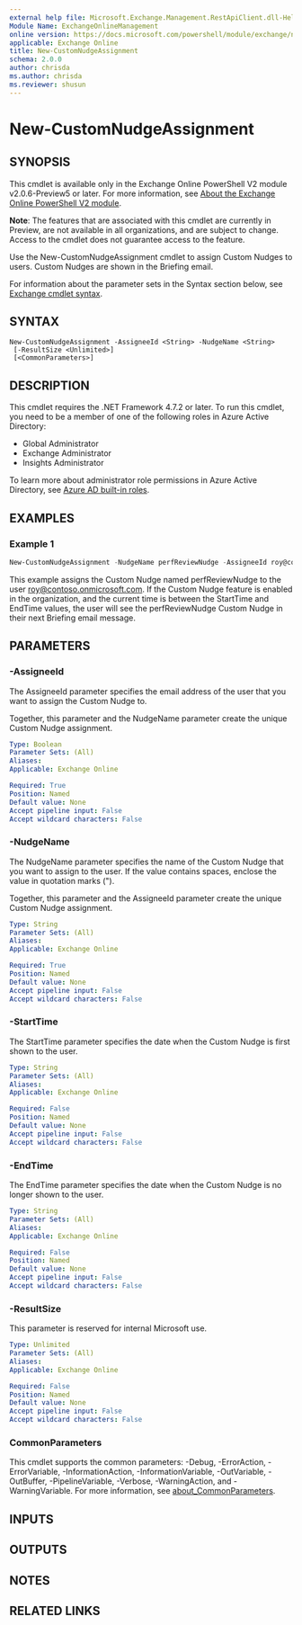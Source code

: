 ```yaml
---
external help file: Microsoft.Exchange.Management.RestApiClient.dll-Help.xml
Module Name: ExchangeOnlineManagement
online version: https://docs.microsoft.com/powershell/module/exchange/new-customnudgeassignment
applicable: Exchange Online
title: New-CustomNudgeAssignment
schema: 2.0.0
author: chrisda
ms.author: chrisda
ms.reviewer: shusun
---
```


# New-CustomNudgeAssignment

## SYNOPSIS
This cmdlet is available only in the Exchange Online PowerShell V2 module v2.0.6-Preview5 or later. For more information, see [About the Exchange Online PowerShell V2 module](https://docs.microsoft.com/powershell/exchange/exchange-online-powershell-v2).

**Note**: The features that are associated with this cmdlet are currently in Preview, are not available in all organizations, and are subject to change. Access to the cmdlet does not guarantee access to the feature.

Use the New-CustomNudgeAssignment cmdlet to assign Custom Nudges to users. Custom Nudges are shown in the Briefing email.

For information about the parameter sets in the Syntax section below, see [Exchange cmdlet syntax](https://docs.microsoft.com/powershell/exchange/exchange-cmdlet-syntax).

## SYNTAX

```
New-CustomNudgeAssignment -AssigneeId <String> -NudgeName <String>
 [-ResultSize <Unlimited>]
 [<CommonParameters>]
```

## DESCRIPTION
This cmdlet requires the .NET Framework 4.7.2 or later. To run this cmdlet, you need to be a member of one of the following roles in Azure Active Directory:

- Global Administrator
- Exchange Administrator
- Insights Administrator

To learn more about administrator role permissions in Azure Active Directory, see [Azure AD built-in roles](https://docs.microsoft.com/azure/active-directory/roles/permissions-reference).

## EXAMPLES

### Example 1
```powershell
New-CustomNudgeAssignment -NudgeName perfReviewNudge -AssigneeId roy@contoso.onmicrosoft.com -StartTime 2/2/2022 -EndTime 2/10/2022
```

This example assigns the Custom Nudge named perfReviewNudge to the user roy@contoso.onmicrosoft.com. If the Custom Nudge feature is enabled in the organization, and the current time is between the StartTime and EndTime values, the user will see the perfReviewNudge Custom Nudge in their next Briefing email message.

## PARAMETERS

### -AssigneeId
The AssigneeId parameter specifies the email address of the user that you want to assign the Custom Nudge to.

Together, this parameter and the NudgeName parameter create the unique Custom Nudge assignment.

```yaml
Type: Boolean
Parameter Sets: (All)
Aliases:
Applicable: Exchange Online

Required: True
Position: Named
Default value: None
Accept pipeline input: False
Accept wildcard characters: False
```

### -NudgeName
The NudgeName parameter specifies the name of the Custom Nudge that you want to assign to the user. If the value contains spaces, enclose the value in quotation marks (").

Together, this parameter and the AssigneeId parameter create the unique Custom Nudge assignment.

```yaml
Type: String
Parameter Sets: (All)
Aliases:
Applicable: Exchange Online

Required: True
Position: Named
Default value: None
Accept pipeline input: False
Accept wildcard characters: False
```

### -StartTime
The StartTime parameter specifies the date when the Custom Nudge is first shown to the user.

```yaml
Type: String
Parameter Sets: (All)
Aliases:
Applicable: Exchange Online

Required: False
Position: Named
Default value: None
Accept pipeline input: False
Accept wildcard characters: False
```

### -EndTime
The EndTime parameter specifies the date when the Custom Nudge is no longer shown to the user.

```yaml
Type: String
Parameter Sets: (All)
Aliases:
Applicable: Exchange Online

Required: False
Position: Named
Default value: None
Accept pipeline input: False
Accept wildcard characters: False
```

### -ResultSize
This parameter is reserved for internal Microsoft use.

```yaml
Type: Unlimited
Parameter Sets: (All)
Aliases:
Applicable: Exchange Online

Required: False
Position: Named
Default value: None
Accept pipeline input: False
Accept wildcard characters: False
```

### CommonParameters
This cmdlet supports the common parameters: -Debug, -ErrorAction, -ErrorVariable, -InformationAction, -InformationVariable, -OutVariable, -OutBuffer, -PipelineVariable, -Verbose, -WarningAction, and -WarningVariable. For more information, see [about_CommonParameters](https://go.microsoft.com/fwlink/p/?LinkID=113216).

## INPUTS

## OUTPUTS

## NOTES

## RELATED LINKS
